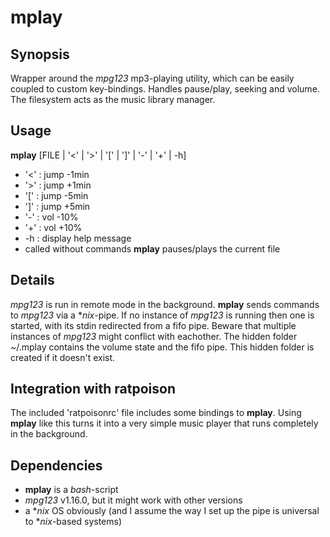 mplay
=====

Synopsis
--------
Wrapper around the *mpg123* mp3-playing utility, which can be easily coupled to custom key-bindings. Handles pause/play, seeking and volume. The filesystem acts as the music library manager.

Usage
-----
**mplay** [FILE | '<' | '>' | '[' | ']' | '-' | '+' | -h]
- '<' : jump -1min
- '>' : jump +1min
- '[' : jump -5min
- ']' : jump +5min
- '-' : vol  -10%
- '+' : vol  +10%
- -h  : display help message
- called without commands **mplay** pauses/plays the current file

Details
-------
*mpg123* is run in remote mode in the background. **mplay** sends commands to *mpg123* via a \**nix*-pipe. If no instance of *mpg123* is running then one is started, with its stdin redirected from a fifo pipe. Beware that multiple instances of *mpg123* might conflict with eachother. The hidden folder ~/.mplay contains the volume state and the fifo pipe. This hidden folder is created if it doesn't exist.

Integration with ratpoison
--------------------------
The included 'ratpoisonrc' file includes some bindings to **mplay**. Using **mplay** like this turns it into a very simple music player that runs completely in the background.

Dependencies
------------
- **mplay** is a *bash*-script
- *mpg123* v1.16.0, but it might work with other versions
- a \**nix* OS obviously (and I assume the way I set up the pipe is universal to \**nix*-based systems)
